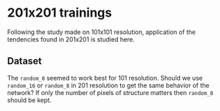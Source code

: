 # 201x201 trainings

Following the study made on 101x101 resolution, application of the tendencies found in 201x201 is studied here.

## Dataset

The `random_8` seemed to work best for 101 resolution. Should we use `random_16` or `random_8` in 201 resolution to get the same behavior of the network? If only the number of pixels of structure matters then `random_8` should be kept.

